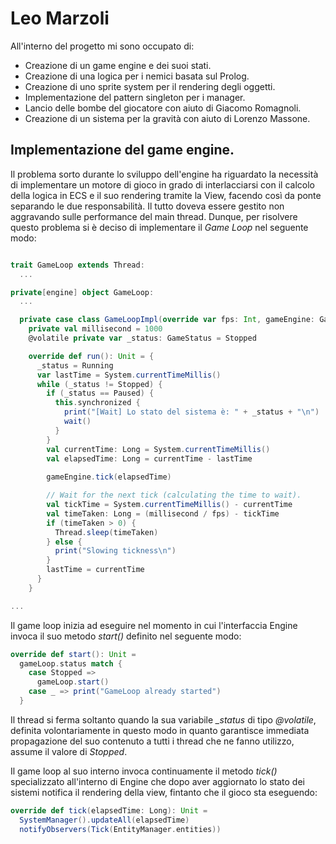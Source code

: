 # Leo Marzoli

All'interno del progetto mi sono occupato di:
* Creazione di un game engine e dei suoi stati.
* Creazione di una logica per i nemici basata sul Prolog.
* Creazione di uno sprite system per il rendering degli oggetti.
* Implementazione del pattern singleton per i manager.
* Lancio delle bombe del giocatore con aiuto di Giacomo Romagnoli.
* Creazione di un sistema per la gravità con aiuto di Lorenzo Massone.

## Implementazione del game engine.

Il problema sorto durante lo sviluppo dell'engine ha riguardato la necessità di implementare un motore di gioco in grado di interlacciarsi con il calcolo della logica in ECS e il suo rendering tramite la View, facendo così da ponte separando le due responsabilità. Il tutto doveva essere gestito non aggravando sulle performance del main thread. Dunque, per risolvere questo problema si è deciso di implementare il *Game Loop* nel seguente modo:

```scala

trait GameLoop extends Thread:
  ...

private[engine] object GameLoop:
  ...

  private case class GameLoopImpl(override var fps: Int, gameEngine: GameEngine) extends GameLoop {
    private val millisecond = 1000
    @volatile private var _status: GameStatus = Stopped

    override def run(): Unit = {
      _status = Running
      var lastTime = System.currentTimeMillis()
      while (_status != Stopped) {
        if (_status == Paused) {
          this.synchronized {
            print("[Wait] Lo stato del sistema è: " + _status + "\n")
            wait()
          }
        }
        val currentTime: Long = System.currentTimeMillis()
        val elapsedTime: Long = currentTime - lastTime
        
        gameEngine.tick(elapsedTime)

        // Wait for the next tick (calculating the time to wait).
        val tickTime = System.currentTimeMillis() - currentTime
        val timeTaken: Long = (millisecond / fps) - tickTime
        if (timeTaken > 0) {
          Thread.sleep(timeTaken)
        } else {
          print("Slowing tickness\n")
        }
        lastTime = currentTime
      }
    }

...

```

Il game loop inizia ad eseguire nel momento in cui l'interfaccia Engine invoca il suo metodo *start()* definito nel seguente modo:

```scala
override def start(): Unit = 
  gameLoop.status match {
    case Stopped =>
      gameLoop.start()
    case _ => print("GameLoop already started")
  }

```

Il thread si ferma soltanto quando la sua variabile *_status* di tipo *@volatile*, definita volontariamente in questo modo in quanto garantisce immediata propagazione del suo contenuto a tutti i thread che ne fanno utilizzo, assume il valore di *Stopped*.

Il game loop al suo interno invoca continuamente il metodo *tick()* specializzato all'interno di Engine che dopo aver aggiornato lo stato dei sistemi notifica il rendering della view, fintanto che il gioco sta eseguendo: 

```scala
override def tick(elapsedTime: Long): Unit =
  SystemManager().updateAll(elapsedTime)
  notifyObservers(Tick(EntityManager.entities))
```

